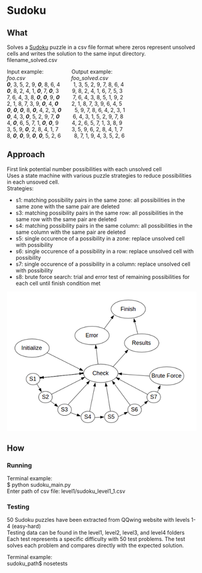 Sudoku
======

## What

Solves a [Sudoku](http://www.sudoku.name/rules/en) puzzle in a csv file format where zeros represent unsolved cells and writes the solution to the same input directory. filename_solved.csv

Input example:&nbsp;&nbsp;&nbsp;&nbsp;&nbsp;&nbsp;&nbsp;&nbsp;&nbsp;&nbsp;&nbsp;&nbsp;&nbsp;&nbsp;&nbsp;&nbsp;&nbsp;&nbsp;&nbsp;Output example:<br/>
_foo.csv_&nbsp;&nbsp;&nbsp;&nbsp;&nbsp;&nbsp;&nbsp;&nbsp;&nbsp;&nbsp;&nbsp;&nbsp;&nbsp;&nbsp;&nbsp;&nbsp;&nbsp;&nbsp;&nbsp;&nbsp;&nbsp;&nbsp;&nbsp;&nbsp;&nbsp;&nbsp;&nbsp;&nbsp;&nbsp;&nbsp;&nbsp;_foo_solved.csv_<br/>
_**0**_,&nbsp;3,&nbsp;5,&nbsp;2,&nbsp;9,&nbsp;_**0**_,&nbsp;8,&nbsp;6,&nbsp;4&nbsp;&nbsp;&nbsp;&nbsp;&nbsp;&nbsp;&nbsp;&nbsp;&nbsp;1,&nbsp;3,&nbsp;5,&nbsp;2,&nbsp;9,&nbsp;7,&nbsp;8,&nbsp;6,&nbsp;4<br/>
_**0**_,&nbsp;8,&nbsp;2,&nbsp;4,&nbsp;1,&nbsp;_**0**_,&nbsp;7,&nbsp;_**0**_,&nbsp;3&nbsp;&nbsp;&nbsp;&nbsp;&nbsp;&nbsp;&nbsp;&nbsp;&nbsp;9,&nbsp;8,&nbsp;2,&nbsp;4,&nbsp;1,&nbsp;6,&nbsp;7,&nbsp;5,&nbsp;3<br/>
7,&nbsp;6,&nbsp;4,&nbsp;3,&nbsp;8,&nbsp;_**0**_,&nbsp;_**0**_,&nbsp;9,&nbsp;_**0**_&nbsp;&nbsp;&nbsp;&nbsp;&nbsp;&nbsp;&nbsp;&nbsp;&nbsp;7,&nbsp;6,&nbsp;4,&nbsp;3,&nbsp;8,&nbsp;5,&nbsp;1,&nbsp;9,&nbsp;2<br/>
2,&nbsp;1,&nbsp;8,&nbsp;7,&nbsp;3,&nbsp;9,&nbsp;_**0**_,&nbsp;4,&nbsp;_**0**_&nbsp;&nbsp;&nbsp;&nbsp;&nbsp;&nbsp;&nbsp;&nbsp;&nbsp;2,&nbsp;1,&nbsp;8,&nbsp;7,&nbsp;3,&nbsp;9,&nbsp;6,&nbsp;4,&nbsp;5<br/>
_**0**_,&nbsp;_**0**_,&nbsp;_**0**_,&nbsp;8,&nbsp;_**0**_,&nbsp;4,&nbsp;2,&nbsp;3,&nbsp;_**0**_&nbsp;&nbsp;&nbsp;&nbsp;&nbsp;&nbsp;&nbsp;&nbsp;&nbsp;5,&nbsp;9,&nbsp;7,&nbsp;8,&nbsp;6,&nbsp;4,&nbsp;2,&nbsp;3,&nbsp;1<br/>
_**0**_,&nbsp;4,&nbsp;3,&nbsp;_**0**_,&nbsp;5,&nbsp;2,&nbsp;9,&nbsp;7,&nbsp;_**0**_&nbsp;&nbsp;&nbsp;&nbsp;&nbsp;&nbsp;&nbsp;&nbsp;&nbsp;6,&nbsp;4,&nbsp;3,&nbsp;1,&nbsp;5,&nbsp;2,&nbsp;9,&nbsp;7,&nbsp;8<br/>
4,&nbsp;_**0**_,&nbsp;6,&nbsp;5,&nbsp;7,&nbsp;1,&nbsp;_**0**_,&nbsp;_**0**_,&nbsp;9&nbsp;&nbsp;&nbsp;&nbsp;&nbsp;&nbsp;&nbsp;&nbsp;&nbsp;4,&nbsp;2,&nbsp;6,&nbsp;5,&nbsp;7,&nbsp;1,&nbsp;3,&nbsp;8,&nbsp;9<br/>
3,&nbsp;5,&nbsp;9,&nbsp;_**0**_,&nbsp;2,&nbsp;8,&nbsp;4,&nbsp;1,&nbsp;7&nbsp;&nbsp;&nbsp;&nbsp;&nbsp;&nbsp;&nbsp;&nbsp;&nbsp;3,&nbsp;5,&nbsp;9,&nbsp;6,&nbsp;2,&nbsp;8,&nbsp;4,&nbsp;1,&nbsp;7<br/>
8,&nbsp;_**0**_,&nbsp;_**0**_,&nbsp;9,&nbsp;_**0**_,&nbsp;_**0**_,&nbsp;5,&nbsp;2,&nbsp;6&nbsp;&nbsp;&nbsp;&nbsp;&nbsp;&nbsp;&nbsp;&nbsp;&nbsp;8,&nbsp;7,&nbsp;1,&nbsp;9,&nbsp;4,&nbsp;3,&nbsp;5,&nbsp;2,&nbsp;6<br/>

## Approach
First link potential number possibilities with each unsolved cell<br/>
Uses a state machine with various puzzle strategies to reduce possibilities in each unsoved cell.<br/>
Strategies:
- s1: matching possibility pairs in the same zone: all possibilities in the same zone with the same pair are deleted
- s3: matching possibility pairs in the same row: all possibilities in the same row with the same pair are deleted
- s4: matching possibility pairs in the same column: all possibilities in the same column with the same pair are deleted
- s5: single occurence of a possibility in a zone: replace unsolved cell with possibility
- s6: single occurence of a possibility in a row: replace unsolved cell with possibility
- s7: single occurence of a possibility in a column: replace unsolved cell with possibility
- s8: brute force search: trial and error test of remaining possibilities for each cell until finish condition met

![GitHub Logo](/images/Sudoku_statemachine_cropped.png)

## How
### Running
Terminal example:  
$ python sudoku_main.py  
Enter path of csv file: level1/sudoku_level1_1.csv  

### Testing
50 Sudoku puzzles have been extracted from QQwing website with levels 1-4 (easy-hard)  
Testing data can be found in the level1, level2, level3, and level4 folders  
Each test represents a specific difficulty with 50 test problems. The test solves each problem and compares directly with the expected solution.

Terminal example:  
sudoku_path$ nosetests

